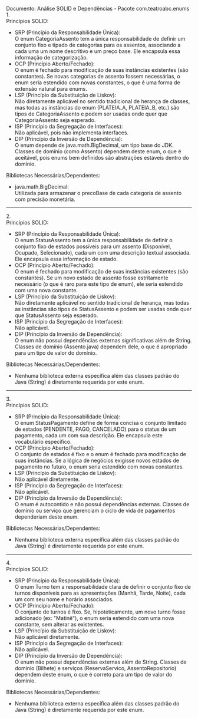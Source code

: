 Documento: Análise SOLID e Dependências \- Pacote com.teatroabc.enums  
1\.   
Princípios SOLID:

* SRP (Princípio da Responsabilidade Única):  
  O enum CategoriaAssento tem a única responsabilidade de definir um conjunto fixo e tipado de categorias para os assentos, associando a cada uma um nome descritivo e um preço base. Ele encapsula essa informação de categorização.  
* OCP (Princípio Aberto/Fechado):  
  O enum é fechado para modificação de suas instâncias existentes (são constantes). Se novas categorias de assento fossem necessárias, o enum seria estendido com novas constantes, o que é uma forma de extensão natural para enums.  
* LSP (Princípio da Substituição de Liskov):  
  Não diretamente aplicável no sentido tradicional de herança de classes, mas todas as instâncias do enum (PLATEIA\_A, PLATEIA\_B, etc.) são tipos de CategoriaAssento e podem ser usadas onde quer que CategoriaAssento seja esperado.  
* ISP (Princípio da Segregação de Interfaces):  
  Não aplicável, pois não implementa interfaces.  
* DIP (Princípio da Inversão de Dependência):  
  O enum depende de java.math.BigDecimal, um tipo base do JDK. Classes de domínio (como Assento) dependem deste enum, o que é aceitável, pois enums bem definidos são abstrações estáveis dentro do domínio.

Bibliotecas Necessárias/Dependentes:

* java.math.BigDecimal:  
  Utilizada para armazenar o precoBase de cada categoria de assento com precisão monetária.

---

2\.   
Princípios SOLID:

* SRP (Princípio da Responsabilidade Única):  
  O enum StatusAssento tem a única responsabilidade de definir o conjunto fixo de estados possíveis para um assento (Disponível, Ocupado, Selecionado), cada um com uma descrição textual associada. Ele encapsula essa informação de estado.  
* OCP (Princípio Aberto/Fechado):  
  O enum é fechado para modificação de suas instâncias existentes (são constantes). Se um novo estado de assento fosse estritamente necessário (o que é raro para este tipo de enum), ele seria estendido com uma nova constante.  
* LSP (Princípio da Substituição de Liskov):  
  Não diretamente aplicável no sentido tradicional de herança, mas todas as instâncias são tipos de StatusAssento e podem ser usadas onde quer que StatusAssento seja esperado.  
* ISP (Princípio da Segregação de Interfaces):  
  Não aplicável.  
* DIP (Princípio da Inversão de Dependência):  
  O enum não possui dependências externas significativas além de String. Classes de domínio (Assento.java) dependem dele, o que é apropriado para um tipo de valor do domínio.

Bibliotecas Necessárias/Dependentes:

* Nenhuma biblioteca externa específica além das classes padrão do Java (String) é diretamente requerida por este enum.

---

3\.   
Princípios SOLID:

* SRP (Princípio da Responsabilidade Única):  
  O enum StatusPagamento define de forma concisa o conjunto limitado de estados (PENDENTE, PAGO, CANCELADO) para o status de um pagamento, cada um com sua descrição. Ele encapsula este vocabulário específico.  
* OCP (Princípio Aberto/Fechado):  
  O conjunto de estados é fixo e o enum é fechado para modificação de suas instâncias. Se a lógica de negócios exigisse novos estados de pagamento no futuro, o enum seria estendido com novas constantes.  
* LSP (Princípio da Substituição de Liskov):  
  Não aplicável diretamente.  
* ISP (Princípio da Segregação de Interfaces):  
  Não aplicável.  
* DIP (Princípio da Inversão de Dependência):  
  O enum é autocontido e não possui dependências externas. Classes de domínio ou serviço que gerenciam o ciclo de vida de pagamentos dependeriam deste enum.

Bibliotecas Necessárias/Dependentes:

* Nenhuma biblioteca externa específica além das classes padrão do Java (String) é diretamente requerida por este enum.

---

4\.   
Princípios SOLID:

* SRP (Princípio da Responsabilidade Única):  
  O enum Turno tem a responsabilidade clara de definir o conjunto fixo de turnos disponíveis para as apresentações (Manhã, Tarde, Noite), cada um com seu nome e horário associados.  
* OCP (Princípio Aberto/Fechado):  
  O conjunto de turnos é fixo. Se, hipoteticamente, um novo turno fosse adicionado (ex: "Matinê"), o enum seria estendido com uma nova constante, sem alterar as existentes.  
* LSP (Princípio da Substituição de Liskov):  
  Não aplicável diretamente.  
* ISP (Princípio da Segregação de Interfaces):  
  Não aplicável.  
* DIP (Princípio da Inversão de Dependência):  
  O enum não possui dependências externas além de String. Classes de domínio (Bilhete) e serviços (ReservaServico, AssentoRepositorio) dependem deste enum, o que é correto para um tipo de valor do domínio.

Bibliotecas Necessárias/Dependentes:

* Nenhuma biblioteca externa específica além das classes padrão do Java (String) é diretamente requerida por este enum.

